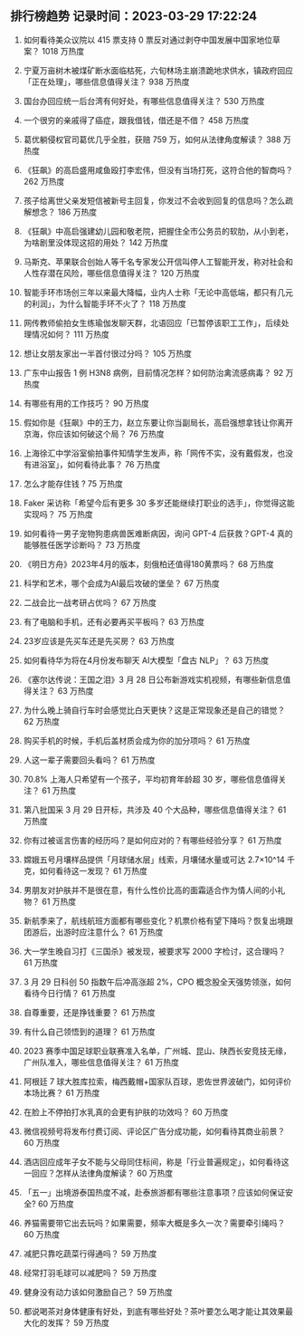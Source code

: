 
## 排行榜趋势 记录时间：2023-03-29 17:22:24
  
  1. 如何看待美众议院以 415 票支持 0 票反对通过剥夺中国发展中国家地位草案？ 1018 万热度
    
  2. 宁夏万亩树木被煤矿断水面临枯死，六旬林场主崩溃跪地求供水，镇政府回应「正在处理」，哪些信息值得关注？ 938 万热度
    
  3. 国台办回应统一后台湾有何好处，有哪些信息值得关注？ 530 万热度
    
  4. 一个很穷的亲戚得了癌症，跟我借钱，借还是不借？ 458 万热度
    
  5. 葛优躺侵权官司葛优几乎全胜，获赔 759 万，如何从法律角度解读？ 388 万热度
    
  6. 《狂飙》的高启盛用咸鱼殴打李宏伟，但没有当场打死，这符合他的智商吗？ 262 万热度
    
  7. 孩子给离世父亲发短信被新号主回复，你发过不会收到回复的信息吗？怎么疏解想念？ 186 万热度
    
  8. 《狂飙》中高启强建幼儿园和敬老院，把握住全市公务员的软肋，从小到老，为啥剧里没体现这招的用处？ 142 万热度
    
  9. 马斯克、苹果联合创始人等千名专家发公开信叫停人工智能开发，称对社会和人性存潜在风险，哪些信息值得关注？ 120 万热度
    
  10. 智能手环市场创三年以来最大降幅，业内人士称「无论中高低端，都只有几元的利润」，为什么智能手环不火了？ 118 万热度
    
  11. 网传教师偷拍女生练瑜伽发聊天群，北语回应「已暂停该职工工作」，后续处理情况如何？ 111 万热度
    
  12. 想让女朋友家出一半首付很过分吗？ 105 万热度
    
  13. 广东中山报告 1 例 H3N8 病例，目前情况怎样？如何防治禽流感病毒？ 92 万热度
    
  14. 有哪些有用的工作技巧？ 90 万热度
    
  15. 假如你是《狂飙》中的王力，赵立东要让你当副局长，高启强想拿钱让你离开京海，你应该如何破这个局？ 76 万热度
    
  16. 上海徐汇中学浴室偷拍事件知情学生发声，称「网传不实，没有戴假发，也没有进浴室」，如何看待此事？ 76 万热度
    
  17. 怎么才能存住钱 ? 75 万热度
    
  18. Faker 采访称「希望今后有更多 30 多岁还能继续打职业的选手」，你觉得这能实现吗？ 75 万热度
    
  19. 如何看待一男子宠物狗患病兽医难断病因，询问 GPT-4 后获救？GPT-4 真的能够胜任医学诊断吗？ 73 万热度
    
  20. 《明日方舟》2023年4月的版本，刻俄柏还值得180黄票吗？ 68 万热度
    
  21. 科学和艺术，哪个会成为AI最后攻破的堡垒？ 67 万热度
    
  22. 二战会比一战考研占优吗？ 67 万热度
    
  23. 有了电脑和手机，还有必要再买平板吗？ 63 万热度
    
  24. 23岁应该是先买车还是先买房？ 63 万热度
    
  25. 如何看待华为将在4月份发布聊天 AI大模型「盘古 NLP」？ 63 万热度
    
  26. 《塞尔达传说：王国之泪》3 月 28 日公布新游戏实机视频，有哪些新信息值得关注？ 63 万热度
    
  27. 为什么晚上骑自行车时会感觉比白天更快？这是正常现象还是自己的错觉？ 62 万热度
    
  28. 购买手机的时候，手机后盖材质会成为你的加分项吗？ 61 万热度
    
  29. 人这一辈子需要回头看吗？ 61 万热度
    
  30. 70.8% 上海人只希望有一个孩子，平均初育年龄超 30 岁，哪些信息值得关注？ 61 万热度
    
  31. 第八批国采 3 月 29 日开标，共涉及 40 个大品种，哪些信息值得关注？ 61 万热度
    
  32. 你有过被谣言伤害的经历吗？是如何应对的？有哪些经验分享？ 61 万热度
    
  33. 嫦娥五号月壤样品提供「月球储水层」线索，月壤储水量或可达 2.7×10^14 千克，如何看待这一发现？ 61 万热度
    
  34. 男朋友对护肤并不是很在意，有什么性价比高的面霜适合作为情人间的小礼物？ 61 万热度
    
  35. 新航季来了，航线航班方面都有哪些变化？机票价格有望下降吗？恢复出境跟团游后，出游时应注意什么？ 61 万热度
    
  36. 大一学生晚自习打《三国杀》被发现，被要求写 2000 字检讨，这合理吗？ 61 万热度
    
  37. 3 月 29 日科创 50 指数午后冲高涨超 2%，CPO 概念股全天强势领涨，如何看待今日行情？ 61 万热度
    
  38. 自尊重要，还是挣钱重要？ 61 万热度
    
  39. 有什么自己领悟到的道理？ 61 万热度
    
  40. 2023 赛季中国足球职业联赛准入名单，广州城、昆山、陕西长安竞技无缘，广州队准入，哪些信息值得关注？ 61 万热度
    
  41. 阿根廷 7 球大胜库拉索，梅西戴帽+国家队百球，恩佐世界波破门，如何评价本场比赛？ 61 万热度
    
  42. 在脸上不停拍打水乳真的会更有护肤的功效吗？ 60 万热度
    
  43. 微信视频号将发布付费订阅、评论区广告分成功能，如何看待其商业前景？ 60 万热度
    
  44. 酒店回应成年子女不能与父母同住标间，称是「行业普遍规定」，如何看待这一回应？怎样从法律角度解读？ 60 万热度
    
  45. 「五一」出境游泰国热度不减，赴泰旅游都有哪些注意事项？应该如何保证安全? 60 万热度
    
  46. 养猫需要带它出去玩吗？如果需要，频率大概是多久一次？需要牵引绳吗？ 60 万热度
    
  47. 减肥只靠吃蔬菜行得通吗？ 59 万热度
    
  48. 经常打羽毛球可以减肥吗？ 59 万热度
    
  49. 健身没有动力该如何激励自己？ 59 万热度
    
  50. 都说喝茶对身体健康有好处，到底有哪些好处？茶叶要怎么喝才能让其效果最大化的发挥？ 59 万热度
    
